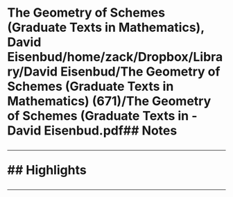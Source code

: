 # The Geometry of Schemes (Graduate Texts in Mathematics), David Eisenbud/home/zack/Dropbox/Library/David Eisenbud/The Geometry of Schemes (Graduate Texts in Mathematics) (671)/The Geometry of Schemes (Graduate Texts in - David Eisenbud.pdf## Notes<hr>## Highlights<hr>